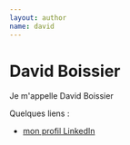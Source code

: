 ```yaml
---
layout: author
name: david
---
```


# David Boissier

Je m'appelle David Boissier

Quelques liens :

* [mon profil LinkedIn](https://fr.linkedin.com/in/davidboissier)
